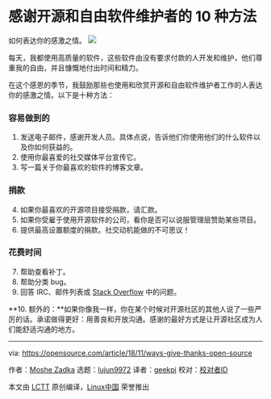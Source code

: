 [#]: collector: (lujun9972)
[#]: translator: (geekpi)
[#]: reviewer: ( )
[#]: publisher: ( )
[#]: subject: (10 ways to give thanks to open source and free software maintainers)
[#]: via: (https://opensource.com/article/18/11/ways-give-thanks-open-source)
[#]: author: (Moshe Zadka https://opensource.com/users/moshez)
[#]: url: ( )

感谢开源和自由软件维护者的 10 种方法
====== 
如何表达你的感激之情。
![](https://opensource.com/users/moshez)

每天，我都使用高质量的软件，这些软件由没有要求付款的人开发和维护，他们尊重我的自由，并且慷慨地付出时间和精力。

在这个感恩的季节，我鼓励那些也使用和欣赏开源和自由软件维护者工作的人表达你的感激之情。以下是十种方法：

### 容易做到的

  1. 发送电子邮件，感谢开发人员。具体点说，告诉他们你使用他们的什么软件以及你如何获益的。
  2. 使用你最喜爱的社交媒体平台宣传它。
  3. 写一篇关于你最喜欢的软件的博客文章。



### 捐款

  4. 如果你最喜欢的开源项目接受捐款，请汇款。
  5. 如果你受雇于使用开源软件的公司，看你是否可以说服管理层赞助某些项目。
  6. 提供最高设置额度的捐款。社交动机能做的不可思议！



### 花费时间

  7. 帮助查看补丁。
  8. 帮助分类 bug。
  9. 回答 IRC、邮件列表或 [Stack Overflow][1] 中的问题。



**10. 额外的：**如果你像我一样，你在某个时候对开源社区的其他人说了一些严厉的话。承诺做得更好：用善良和开放沟通。感谢的最好方式是让开源社区成为人们能舒适沟通的地方。

--------------------------------------------------------------------------------

via: https://opensource.com/article/18/11/ways-give-thanks-open-source

作者：[Moshe Zadka][a]
选题：[lujun9972][b]
译者：[geekpi](https://github.com/geekpi)
校对：[校对者ID](https://github.com/校对者ID)

本文由 [LCTT](https://github.com/LCTT/TranslateProject) 原创编译，[Linux中国](https://linux.cn/) 荣誉推出

[a]: https://opensource.com/users/moshez
[b]: https://github.com/lujun9972
[1]: https://meta.stackoverflow.com/